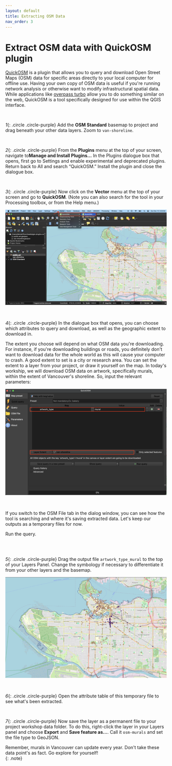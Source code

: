 ```yaml
---
layout: default
title: Extracting OSM Data
nav_order: 3
---
```

# Extract OSM data with QuickOSM plugin
[QuickOSM](https://docs.3liz.org/QuickOSM/) is a plugin that allows you to query and download Open Street Maps (OSM) data for specific areas directly to your local computer for offline use. Having your own copy of OSM data is useful if you're running network analysis or otherwise want to modify infrastructural spatial data. While applications like [overpass turbo](https://overpass-turbo.eu/) allow you to do something similar on the web, QuickOSM is a tool specifically designed for use within the QGIS interface. 


<br>

*1*{: .circle .circle-purple} Add the **OSM Standard** basemap to project and drag beneath your other data layers. Zoom to `van-shoreline`.

    
<br>

*2*{: .circle .circle-purple} From the **Plugins** menu at the top of your screen, navigate to**Manage and Install Plugins…** In the Plugins dialogue box that opens, first go to Settings and enable experimental and deprecated plugins. Return back to All and search “QuickOSM.” Install the plugin and close the dialogue box. 
    

<br>

*3*{: .circle .circle-purple} Now click on the **Vector** menu at the top of your screen and go to **QuickOSM**. (Note you can also search for the tool in your Processing toolbox, or from the Help menu.)

![open quick osm](./images/open-quick-osm_20241215.png)
    
<br> 

*4*{: .circle .circle-purple} 
In the dialogue box that opens, you can choose which attributes to query and download, as well as the geographic extent to download in. 

The extent you choose will depend on what OSM data you're downloading. For instance, if you're downloading buildings or roads, you definitely don't want to download data for the whole world as this will cause your computer to crash. A good extent to set is a city or research area. You can set the extent to a layer from your project, or draw it yourself on the map. In today's workship, we will download OSM data on artwork, specifically murals, within the extent of Vancouver's shoreline. So, input the relevant parameters:

![quick osm query](./images/quick-osm-query.png)
    
<br>

If you switch to the OSM File tab in the dialog window, you can see how the tool is searching and where it's saving extracted data. Let's keep our outputs as a temporary files for now. 

Run the query. 
    
<br>
<br>

*5*{: .circle .circle-purple} Drag the output file `artwork_type_mural` to the top of your Layers Panel. Change the symbology if necessary to differentiate it from your other layers and the basemap. 

![artwork type mural](./images/artwork-type-mural_20241215.png)

<br>

*6*{: .circle .circle-purple} Open the attribute table of this temporary file to see what's been extracted. 

<br>

*7*{: .circle .circle-purple} Now save the layer as a permanent file to your project workshop data folder. To do this, right-click the layer in your Layers panel and choose **Export** and **Save feature as...**. Call it  `osm-murals` and set the file type to GeoJSON. 



Remember, murals in Vancouver can update every year. Don't take these data point's as fact. Go explore for yourself!  
{: .note}